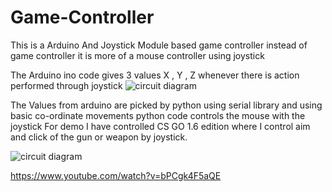 # Game-Controller
This is a Arduino And Joystick Module based game controller instead of game controller it is more of a mouse controller using joystick

The Arduino ino code gives 3 values X , Y , Z whenever there is action performed through joystick
![circuit diagram](https://github.com/diwan-kadir/Game-Controller/blob/master/Game_controller.PNG)


The Values from arduino are picked by python using serial library and using basic co-ordinate movements python code controls the mouse with the joystick
For demo I have controlled CS GO 1.6 edition where I control aim and click of the gun or weapon by joystick.

![circuit diagram](https://github.com/diwan-kadir/Game-Controller/blob/master/Game_demo.PNG)



https://www.youtube.com/watch?v=bPCgk4F5aQE
